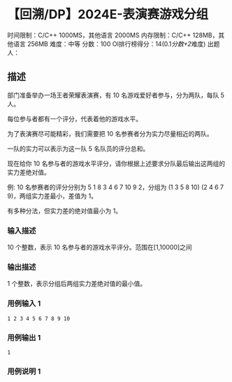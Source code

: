 # 【回溯/DP】2024E-表演赛游戏分组
 
时间限制：C/C++ 1000MS，其他语言 2000MS
内存限制：C/C++ 128MB，其他语言 256MB
难度：中等
分数：100 OI排行榜得分：14(0.1*分数+2*难度)
出题人：

## 描述

部门准备举办一场王者荣耀表演赛，有 10 名游戏爱好者参与，分为两队，每队 5 人。 

每位参与者都有一个评分，代表着他的游戏水平。 

为了表演赛尽可能精彩，我们需要把 10 名参赛者分为实力尽量相近的两队。

一队的实力可以表示为这一队 5 名队员的评分总和。 

现在给你 10 名参与者的游戏水平评分，请你根据上述要求分队最后输出这两组的实力差绝对值。 

例: 10 名参赛者的评分分别为 5 1 8 3 4 6 7 10 9 2，分组为 (1 3 5 8 10) (2 4 6 7 9)，两组实力差最小，差值为 1。

有多种分法，但实力差的绝对值最小为 1。

### 输入描述

10 个整数，表示 10 名参与者的游戏水平评分。范围在[1,10000]之间

### 输出描述

1 个整数，表示分组后两组实力差绝对值的最小值。

### 用例输入 1 
```
1 2 3 4 5 6 7 8 9 10
```
### 用例输出 1 
```
1
```
### 用例说明 1 

